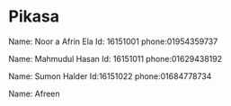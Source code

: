 # Pikasa
Name: Noor a Afrin Ela Id: 16151001 phone:01954359737

Name: Mahmudul Hasan Id: 16151011 phone:01629438192

Name: Sumon Halder Id:16151022 phone:01684778734

Name: Afreen 
